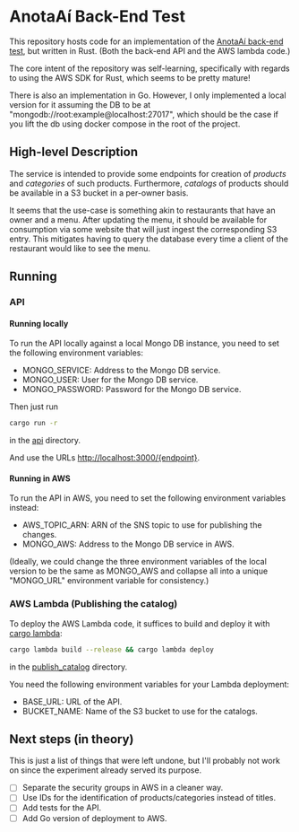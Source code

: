 # AnotaAí Back-End Test

This repository hosts code for an implementation of the
[AnotaAí back-end test](https://github.com/githubanotaai/new-test-backend-nodejs),
but written in Rust. (Both the back-end API and the AWS lambda code.)

The core intent of the repository was self-learning, specifically
with regards to using the AWS SDK for Rust, which seems to be
pretty mature!

There is also an implementation in Go. However, I only implemented
a local version for it assuming the DB to be at
"mongodb://root:example@localhost:27017", which should be the case
if you lift the db using docker compose in the root of the project.

## High-level Description

The service is intended to provide some endpoints for creation of
_products_ and _categories_ of such products. Furthermore, _catalogs_
of products should be available in a S3 bucket in a per-owner basis.

It seems that the use-case is something akin to restaurants that
have an owner and a menu. After updating the menu, it should be
available for consumption via some website that will just ingest
the corresponding S3 entry. This mitigates having to query the
database every time a client of the restaurant would like to see
the menu.

## Running

### API

#### Running locally

To run the API locally against a local Mongo DB instance, you
need to set the following environment variables:

- MONGO_SERVICE: Address to the Mongo DB service.
- MONGO_USER: User for the Mongo DB service.
- MONGO_PASSWORD: Password for the Mongo DB service.

Then just run

```bash
cargo run -r
```

in the [api](api) directory.

And use the URLs <http://localhost:3000/{endpoint}>.

#### Running in AWS

To run the API in AWS, you need to set the following environment
variables instead:

- AWS_TOPIC_ARN: ARN of the SNS topic to use for publishing the changes.
- MONGO_AWS: Address to the Mongo DB service in AWS.

(Ideally, we could change the three environment variables of the local
version to be the same as MONGO_AWS and collapse all into a unique
"MONGO_URL" environment variable for consistency.)

### AWS Lambda (Publishing the catalog)

To deploy the AWS Lambda code, it suffices to build and deploy
it with [cargo lambda](https://github.com/cargo-lambda/cargo-lambda):

```bash
cargo lambda build --release && cargo lambda deploy
```

in the [publish_catalog](publish_catalog) directory.

You need the following environment variables for your Lambda
deployment:

- BASE_URL: URL of the API.
- BUCKET_NAME: Name of the S3 bucket to use for the catalogs.

## Next steps (in theory)

This is just a list of things that were left undone, but I'll probably
not work on since the experiment already served its purpose.

- [ ] Separate the security groups in AWS in a cleaner way.
- [ ] Use IDs for the identification of products/categories instead
      of titles.
- [ ] Add tests for the API.
- [ ] Add Go version of deployment to AWS.
